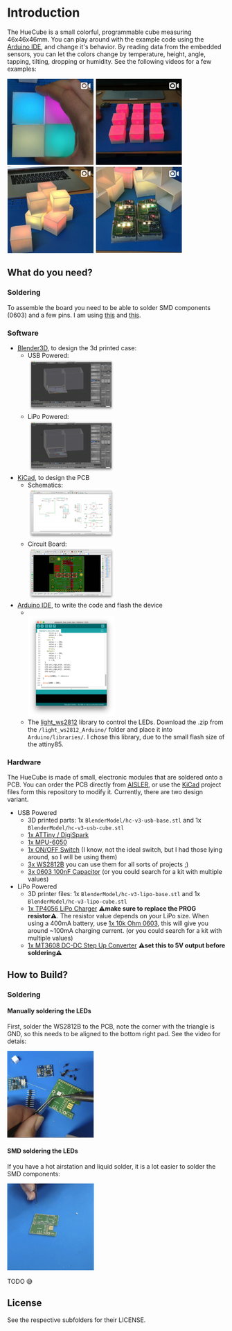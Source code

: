 # Introduction 

The HueCube is a small colorful, programmable cube measuring 46x46x46mm.
You can play around with the example code using the [Arduino IDE](https://www.arduino.cc/), and change it's behavior.
By reading data from the embedded sensors, you can let the colors change by temperature, height, angle, tapping, tilting, dropping or humidity. See the following videos for a few examples:

<a href="https://www.instagram.com/p/BlyA0LyDXAq/?taken-by=pauls_3d_things"><img src="Screenshots/mode_tilt.png" width="200px" height="200px"></a>
<a href="https://www.instagram.com/p/BlvR7RuHtR8/?taken-by=pauls_3d_things"><img src="Screenshots/mode_tap.png" width="200px" height="200px"></a>
<a href="https://www.instagram.com/p/BlyO7W0BeAI/?taken-by=pauls_3d_things"><img src="Screenshots/mode_fire_1.png" width="200px" height="200px"></a>
<a href="https://www.instagram.com/p/BlyQyMNj2a8/?taken-by=pauls_3d_things"><img src="Screenshots/mode_fire_2.png" width="200px" height="200px"></a>

## What do you need?

### Soldering
To assemble the board you need to be able to solder SMD components (0603) and a few pins. I am using [this](https://www.aliexpress.com/item/Hot-Sale-220V-110V-60W-Adjustable-Temperature-Electric-Soldering-Iron-Welding-Solder-Station-Heat-Pencil-With/32434361333.html) and [this](https://www.aliexpress.com/item/Free-Shipping-0-3mm-0-4mm-0-5-mm0-6mm-Tin-Lead-Rosin-Core-Solder-Wire/32335236726.html).

### Software
- [Blender3D](https://www.blender.org/), to design the 3d printed case:
    * USB Powered: <br/><a href="Screenshots/cube-usb.png"><img src="Screenshots/cube-usb.png" width="200px"></a>
    * LiPo Powered:<br/><a href="Screenshots/cube-lipo.png"><img src="Screenshots/cube-lipo.png" width="200px"></a>
- [KiCad](http://kicad-pcb.org/), to design the PCB
    * Schematics: <br/><a href="Screenshots/schematics.png"><img src="Screenshots/schematics.png" width="200px"></a>
    * Circuit Board: <br/><a href="Screenshots/pcb.png"><img src="Screenshots/pcb.png" width="200px"></a>
- [Arduino IDE](https://www.arduino.cc/), to write the code and flash the device
   * <br/><a href="Screenshots/arduino.png"><img src="Screenshots/arduino.png" width="200px"></a>
   * The [light_ws2812](https://github.com/cpldcpu/light_ws2812) library to control the LEDs. Download the .zip from the `/light_ws2812_Arduino/` folder and place it into `Arduino/libraries/`. I chose this library, due to the small flash size of the attiny85.

### Hardware
The HueCube is made of small, electronic modules that are soldered onto a PCB. You can order the PCB directly from [AISLER](https://aisler.net/p/VAADXKWB), or use the [KiCad](http://kicad-pcb.org/) project files form this repository to modify it.
Currently, there are two design variant.

- USB Powered
    * 3D printed parts: 1x `BlenderModel/hc-v3-usb-base.stl` and  1x `BlenderModel/hc-v3-usb-cube.stl`
    * [1x ATTiny / DigiSpark](https://www.aliexpress.com/item/Attiny85-Digispark-Kickstarter-Development-Board-Module-For-Arduino-Built-in-USB-500ma-5V-Regulator-8k-Flash/32279051124.html)
    * [1x MPU-6050](https://www.aliexpress.com/item/MPU-6050-3-Axis-gyroscope-acce-lerometer-module-3V-5V-compatible-For-Arduino/2035920870.html)
    * [1x ON/OFF Switch](https://www.aliexpress.com/item/Promotion-50-Pcs-SS12D00G3-2-Position-SPDT-1P2T-3-Pin-PCB-Panel-Mini-Vertical-Slide-Switch/32649542037.html) (I know, not the ideal switch, but I had those lying around, so I will be using them)
    * [3x WS2812B](https://www.aliexpress.com/item/100PCS-New-Version-WS2812B-5050-RGB-SMD-WS2811-IC-WS2812-For-Strip-Screen-etc/32776703442.html) you can use them for all sorts of projects ;)
    * [3x 0603 100nF Capacitor](https://www.aliexpress.com/item/MCIGICM-100pcs-0603-smd-capacitor-ceramic-22pf-100nf-1uf-2-2uf-4-7uf-10uf-capacitors-kit/32841971485.html) (or you could search for a kit with multiple values)
- LiPo Powered
    * 3D printer files: 1x `BlenderModel/hc-v3-lipo-base.stl` and 1x `BlenderModel/hc-v3-lipo-cube.stl`
    * [1x TP4056 LiPo Charger](https://www.aliexpress.com/item/5Pcs-Lot-TP4056-Micro-USB-5V-1A-18650-Lithium-Battery-Charger-Board-With-Led-Indicator-Over/32675099957.html) **⚠️make sure to replace the PROG resistor⚠️**. The resistor value depends on your LiPo size. When using a 400mA battery, use [1x 10k Ohm 0603](https://www.aliexpress.com/item/300pcs-0603-SMD-Resistor-1-6-8K-7-5K-8-2K-9-1K-10K-ohm/32308220603.html?spm=a2g0s.9042311.0.0.27424c4dsotU5N), this will give you around ~100mA charging current. (or you could search for a kit with multiple values)
    * [1x MT3608 DC-DC Step Up Converter](https://www.aliexpress.com/item/5pcs-MT3608-DC-DC-Step-Up-Power-Apply-Module-Booster-Power-Module-MAX-output-28V-2A/32517710689.html) **⚠️set this to 5V output before soldering⚠️**


## How to Build?

### Soldering

#### Manually soldering the LEDs
First, solder the WS2812B to the PCB, note the corner with the triangle is GND, so this needs to be aligned to the bottom right pad. See the video for detais:

<a href="https://www.instagram.com/p/BkfG1lynbuw/?taken-by=pauls_3d_things"><img src="Screenshots/41F748A2-C8A6-4B42-98C0-7229394A2D76.jpeg" width="200px" height="200px"></a>

#### SMD soldering the LEDs
If you have a hot airstation and liquid solder, it is a lot easier to solder the SMD components:

<a href="https://www.instagram.com/p/BlTWxi_hm6i/?taken-by=pauls_3d_things"><img src="Screenshots/5471D09A-8F20-4FC6-907B-B518871A67DB.jpeg" width="200px" height="200px"></a>


TODO 😅

## License

See the respective subfolders for their LICENSE.
